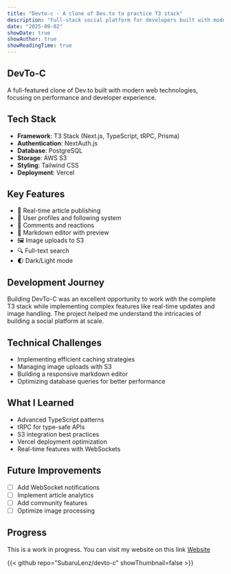 ```yaml
---
title: "Devto-c - A clone of Dev.to to practice T3 stack"
description: "Full-stack social platform for developers built with modern web technologies"
date: "2025-09-02"
showDate: true
showAuthor: true
showReadingTime: true
---
```


## DevTo-C

A full-featured clone of Dev.to built with modern web technologies, focusing on performance and developer experience.

## Tech Stack

- **Framework**: T3 Stack (Next.js, TypeScript, tRPC, Prisma)
- **Authentication**: NextAuth.js
- **Database**: PostgreSQL
- **Storage**: AWS S3
- **Styling**: Tailwind CSS
- **Deployment**: Vercel

## Key Features

- 🚀 Real-time article publishing
- 👥 User profiles and following system
- 💬 Comments and reactions
- 📝 Markdown editor with preview
- 🖼️ Image uploads to S3
- 🔍 Full-text search
- 🌓 Dark/Light mode

## Development Journey

Building DevTo-C was an excellent opportunity to work with the complete T3 stack while implementing complex features like real-time updates and image handling. The project helped me understand the intricacies of building a social platform at scale.

## Technical Challenges

- Implementing efficient caching strategies
- Managing image uploads with S3
- Building a responsive markdown editor
- Optimizing database queries for better performance

## What I Learned

- Advanced TypeScript patterns
- tRPC for type-safe APIs
- S3 integration best practices
- Vercel deployment optimization
- Real-time features with WebSockets

## Future Improvements

- [ ] Add WebSocket notifications
- [ ] Implement article analytics
- [ ] Add community features
- [ ] Optimize image processing

## Progress
This is a work in progress. You can visit my website on this link [Website](https://devto-c.vercel.app)

{{< github repo="SubaruLenz/devto-c" showThumbnail=false >}}